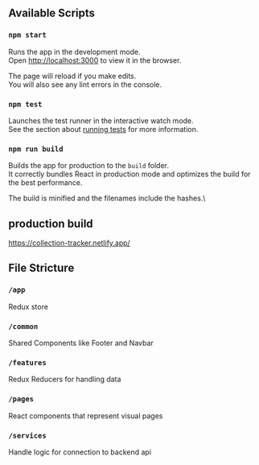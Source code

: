 ## Available Scripts

### `npm start`

Runs the app in the development mode.\
Open [http://localhost:3000](http://localhost:3000) to view it in the browser.

The page will reload if you make edits.\
You will also see any lint errors in the console.

### `npm test`

Launches the test runner in the interactive watch mode.\
See the section about [running tests](https://facebook.github.io/create-react-app/docs/running-tests) for more information.

### `npm run build`

Builds the app for production to the `build` folder.\
It correctly bundles React in production mode and optimizes the build for the best performance.

The build is minified and the filenames include the hashes.\

## production build

https://collection-tracker.netlify.app/

## File Stricture

### `/app`

Redux store

### `/common`

Shared Components like Footer and Navbar

### `/features`

Redux Reducers for handling data

### `/pages`

React components that represent visual pages

### `/services`

Handle logic for connection to backend api
